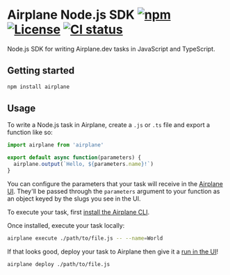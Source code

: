 # Airplane Node.js SDK [![npm](https://img.shields.io/github/v/tag/airplanedev/node-sdk?label=npm)](https://www.npmjs.com/package/airplane) [![License](https://img.shields.io/github/license/airplanedev/node-sdk)](https://github.com/airplanedev/node-sdk/blob/main/LICENSE) [![CI status](https://img.shields.io/github/workflow/status/airplanedev/node-sdk/tests/main)](https://github.com/airplanedev/node-sdk/actions?query=branch%3Amain)

Node.js SDK for writing Airplane.dev tasks in JavaScript and TypeScript.

## Getting started

```sh
npm install airplane
```

## Usage

To write a Node.js task in Airplane, create a `.js` or `.ts` file and export a function like so:

```js
import airplane from 'airplane'

export default async function(parameters) {
  airplane.output(`Hello, ${parameters.name}!`)
}
```

You can configure the parameters that your task will receive in the [Airplane UI](http://app.airplane.dev/). They'll be passed through the `parameters` argument to your function as an object keyed by the slugs you see in the UI.

To execute your task, first [install the Airplane CLI](https://docs.airplane.dev/getting-started/install-the-airplane-cli).

Once installed, execute your task locally:

```sh
airplane execute ./path/to/file.js -- --name=World
```

If that looks good, deploy your task to Airplane then give it a [run in the UI](https://app.airplane.dev/tasks)!

```sh
airplane deploy ./path/to/file.js
```

